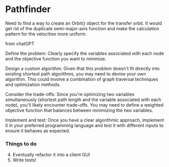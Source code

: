 # Pathfinder

Need to find a way to create an Orbit() object for the transfer orbit. 
It would get rid of the duplicate semi-major-axis function and make the calculation pattern for the velocities more uniform.


from chatGPT

Define the problem: Clearly specify the variables associated with each node and the objective function you want to minimize.

Design a custom algorithm: Given that this problem doesn't fit directly into existing shortest path algorithms, you may need to devise your own algorithm. This could involve a combination of graph traversal techniques and optimization methods.

Consider the trade-offs: Since you're optimizing two variables simultaneously (shortest path length and the variable associated with each node), you'll likely encounter trade-offs. You may need to define a weighted objective function that balances between minimizing the two variables.

Implement and test: Once you have a clear algorithmic approach, implement it in your preferred programming language and test it with different inputs to ensure it behaves as expected.

### Things to do
4. Eventually refactor it into a client GUI
5. Write tests!